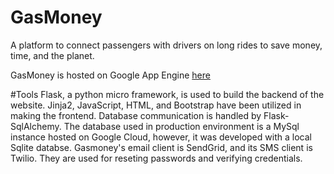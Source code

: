 # GasMoney
A platform to connect passengers with drivers on long rides to save money, time, and the planet.

GasMoney is hosted on Google App Engine [here](https://sonic-passkey-336007.ue.r.appspot.com/)

#Tools
Flask, a python micro framework, is used to build the backend of the website. Jinja2, JavaScript, HTML, and Bootstrap have been utilized in making the frontend.
Database communication is handled by Flask-SqlAlchemy. The database used in production environment is a MySql instance hosted on Google Cloud, however, it was developed with a local Sqlite databse.
Gasmoney's email client is SendGrid, and its SMS client is Twilio. They are used for reseting passwords and verifying credentials.
